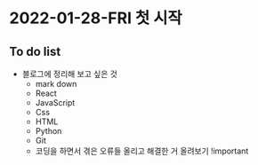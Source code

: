 <!-- 완료 했으면 대괄호 안에 x 넣기 -->
# 2022-01-28-FRI 첫 시작
## To do list 
  + 블로그에 정리해 보고 싶은 것
    - mark down 
    - React
    - JavaScript
    - Css
    - HTML
    - Python
    - Git
    - 코딩을 하면서 겪은 오류들 올리고 해결한 거 올려보기 !important
